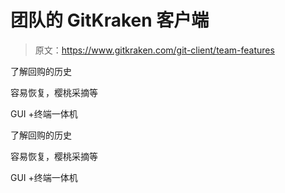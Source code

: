 # 团队的 GitKraken 客户端

> 原文：<https://www.gitkraken.com/git-client/team-features>

了解回购的历史

容易恢复，樱桃采摘等

GUI +终端一体机

了解回购的历史

容易恢复，樱桃采摘等

GUI +终端一体机